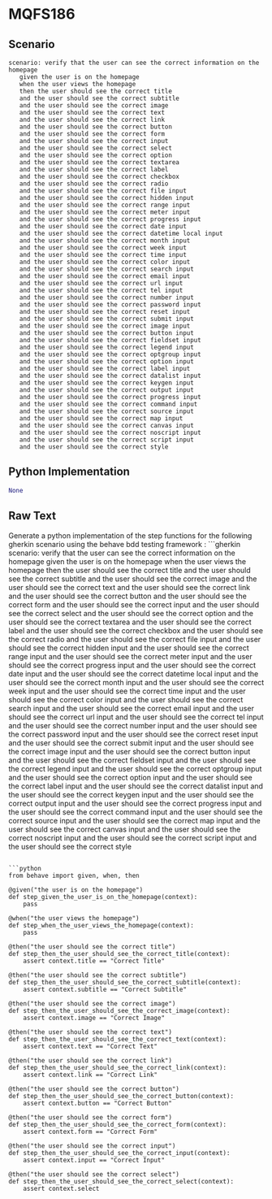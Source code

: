 # MQFS186
## Scenario
```gherkin
scenario: verify that the user can see the correct information on the homepage 
   given the user is on the homepage 
   when the user views the homepage 
   then the user should see the correct title 
   and the user should see the correct subtitle 
   and the user should see the correct image 
   and the user should see the correct text 
   and the user should see the correct link 
   and the user should see the correct button 
   and the user should see the correct form 
   and the user should see the correct input 
   and the user should see the correct select 
   and the user should see the correct option 
   and the user should see the correct textarea 
   and the user should see the correct label 
   and the user should see the correct checkbox 
   and the user should see the correct radio 
   and the user should see the correct file input 
   and the user should see the correct hidden input 
   and the user should see the correct range input 
   and the user should see the correct meter input 
   and the user should see the correct progress input 
   and the user should see the correct date input 
   and the user should see the correct datetime local input 
   and the user should see the correct month input 
   and the user should see the correct week input 
   and the user should see the correct time input 
   and the user should see the correct color input 
   and the user should see the correct search input 
   and the user should see the correct email input 
   and the user should see the correct url input 
   and the user should see the correct tel input 
   and the user should see the correct number input 
   and the user should see the correct password input 
   and the user should see the correct reset input 
   and the user should see the correct submit input 
   and the user should see the correct image input 
   and the user should see the correct button input 
   and the user should see the correct fieldset input 
   and the user should see the correct legend input 
   and the user should see the correct optgroup input 
   and the user should see the correct option input 
   and the user should see the correct label input 
   and the user should see the correct datalist input 
   and the user should see the correct keygen input 
   and the user should see the correct output input 
   and the user should see the correct progress input 
   and the user should see the correct command input 
   and the user should see the correct source input 
   and the user should see the correct map input 
   and the user should see the correct canvas input 
   and the user should see the correct noscript input 
   and the user should see the correct script input 
   and the user should see the correct style
```


## Python Implementation
```python
None
```


## Raw Text
Generate a python implementation of the step functions for the following gherkin scenario using the behave bdd testing framework : ```gherkin scenario: verify that the user can see the correct information on the homepage given the user is on the homepage when the user views the homepage then the user should see the correct title and the user should see the correct subtitle and the user should see the correct image and the user should see the correct text and the user should see the correct link and the user should see the correct button and the user should see the correct form and the user should see the correct input and the user should see the correct select and the user should see the correct option and the user should see the correct textarea and the user should see the correct label and the user should see the correct checkbox and the user should see the correct radio and the user should see the correct file input and the user should see the correct hidden input and the user should see the correct range input and the user should see the correct meter input and the user should see the correct progress input and the user should see the correct date input and the user should see the correct datetime local input and the user should see the correct month input and the user should see the correct week input and the user should see the correct time input and the user should see the correct color input and the user should see the correct search input and the user should see the correct email input and the user should see the correct url input and the user should see the correct tel input and the user should see the correct number input and the user should see the correct password input and the user should see the correct reset input and the user should see the correct submit input and the user should see the correct image input and the user should see the correct button input and the user should see the correct fieldset input and the user should see the correct legend input and the user should see the correct optgroup input and the user should see the correct option input and the user should see the correct label input and the user should see the correct datalist input and the user should see the correct keygen input and the user should see the correct output input and the user should see the correct progress input and the user should see the correct command input and the user should see the correct source input and the user should see the correct map input and the user should see the correct canvas input and the user should see the correct noscript input and the user should see the correct script input and the user should see the correct style

```

```python
from behave import given, when, then

@given("the user is on the homepage")
def step_given_the_user_is_on_the_homepage(context):
    pass

@when("the user views the homepage")
def step_when_the_user_views_the_homepage(context):
    pass

@then("the user should see the correct title")
def step_then_the_user_should_see_the_correct_title(context):
    assert context.title == "Correct Title"

@then("the user should see the correct subtitle")
def step_then_the_user_should_see_the_correct_subtitle(context):
    assert context.subtitle == "Correct Subtitle"

@then("the user should see the correct image")
def step_then_the_user_should_see_the_correct_image(context):
    assert context.image == "Correct Image"

@then("the user should see the correct text")
def step_then_the_user_should_see_the_correct_text(context):
    assert context.text == "Correct Text"

@then("the user should see the correct link")
def step_then_the_user_should_see_the_correct_link(context):
    assert context.link == "Correct Link"

@then("the user should see the correct button")
def step_then_the_user_should_see_the_correct_button(context):
    assert context.button == "Correct Button"

@then("the user should see the correct form")
def step_then_the_user_should_see_the_correct_form(context):
    assert context.form == "Correct Form"

@then("the user should see the correct input")
def step_then_the_user_should_see_the_correct_input(context):
    assert context.input == "Correct Input"

@then("the user should see the correct select")
def step_then_the_user_should_see_the_correct_select(context):
    assert context.select
